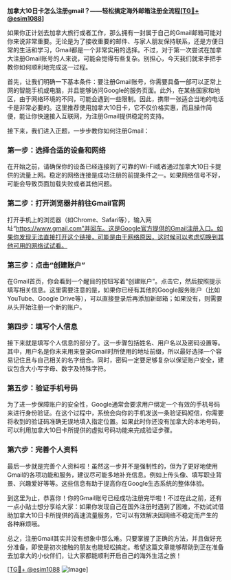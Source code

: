 **加拿大10日卡怎么注册gmail？——轻松搞定海外邮箱注册全流程[[TG💪+ @esim1088](https://t.me/s/esim1088)]**

如果你正计划去加拿大旅行或者工作，那么拥有一封属于自己的Gmail邮箱可能对你来说非常重要。无论是为了接收重要的邮件、与家人朋友保持联系，还是方便日常的生活和学习，Gmail都是一个非常实用的选择。不过，对于第一次尝试在加拿大注册Gmail账号的人来说，可能会觉得有些复杂。别担心，今天我们就来手把手教你如何顺利地完成这一过程。

首先，让我们明确一下基本条件：要注册Gmail账号，你需要具备一部可以正常上网的智能手机或电脑，并且能够访问Google的服务页面。此外，在某些国家和地区，由于网络环境的不同，可能会遇到一些限制。因此，携带一张适合当地的电话卡是非常必要的。这里推荐使用加拿大10日卡，它不仅价格实惠，而且操作简便，能让你快速接入互联网，为注册Gmail提供稳定的支持。

接下来，我们进入正题，一步步教你如何注册Gmail：

### 第一步：选择合适的设备和网络

在开始之前，请确保你的设备已经连接到了可靠的Wi-Fi或者通过加拿大10日卡提供的流量上网。稳定的网络连接是成功注册的前提条件之一。如果网络信号不好，可能会导致页面加载失败或者其他问题。

### 第二步：打开浏览器并前往Gmail官网

打开手机上的浏览器（如Chrome、Safari等），输入网址“https://www.gmail.com”并回车。这是Google官方提供的Gmail注册入口。如果你发现无法直接打开这个链接，可能是由于网络原因，这时候可以考虑切换到其他可用的网络试试看。

### 第三步：点击“创建账户”

在Gmail首页，你会看到一个醒目的按钮写着“创建账户”。点击它，然后按照提示填写相关信息。这里需要注意的是，如果你已经有其他的Google服务账户（比如YouTube、Google Drive等），可以直接登录后再添加新邮箱；如果没有，则需要从头开始注册一个新的账户。

### 第四步：填写个人信息

接下来就是填写个人信息的部分了。这一步骤包括姓名、用户名以及密码设置等。其中，用户名是你未来用来登录Gmail时所使用的地址前缀，所以最好选择一个容易记住且与自己相关的名字组合。同时，密码一定要足够复杂以保证账户安全，建议包含大小写字母、数字及特殊字符。

### 第五步：验证手机号码

为了进一步保障账户的安全性，Google通常会要求用户绑定一个有效的手机号码来进行身份验证。在这个过程中，系统会向你的手机发送一条验证码短信，你需要将收到的验证码准确无误地填入指定位置。如果此时你还没有加拿大的本地号码，可以利用加拿大10日卡所提供的虚拟号码功能来完成验证步骤。

### 第六步：完善个人资料

最后一步就是完善个人资料啦！虽然这一步并不是强制性的，但为了更好地使用Gmail的各项功能和服务，建议尽可能多地补充信息。例如上传头像、填写职业背景、兴趣爱好等等。这些信息有助于提高你在Google生态系统的整体体验。

到这里为止，恭喜你！你的Gmail账号已经成功注册完毕啦！不过在此之前，还有一点小贴士想分享给大家：如果你发现自己在国外注册时遇到了困难，不妨试试借助加拿大10日卡所提供的高速流量服务，它可以有效解决因网络不稳定而产生的各种麻烦哦。

总之，注册Gmail其实并没有想象中那么难。只要掌握了正确的方法，并且做好充分准备，即使是初次接触的朋友也能轻松搞定。希望这篇文章能够帮助到正在准备去加拿大的小伙伴们，让大家都能顺利开启自己的海外生活之旅！

[[TG💪+ @esim1088](https://t.me/s/esim1088) ![Image](https://i.postimg.cc/4NQfJmqS/Snipaste-2025-05-13-00-14-12.png)]